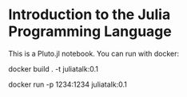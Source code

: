 # Introduction to the Julia Programming Language


This is a Pluto.jl notebook. 
You can run with docker:

docker build . -t juliatalk:0.1

docker run -p 1234:1234 juliatalk:0.1
